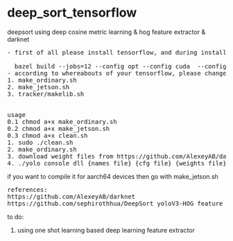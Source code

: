 # deep_sort_tensorflow

deepsort using deep cosine metric learning  &  hog feature extractor & darknet
<pre>
- first of all please install tensorflow, and during installation after ./configure command use this command to build shared library:

  bazel build --jobs=12 --config opt --config cuda  --config monolithic tensorflow:libtensorflow_cc.so
- according to whereabouts of your tensorflow, please change:
1. make_ordinary.sh
2. make_jetson.sh
3. tracker/makelib.sh


usage 
0.1 chmod a+x make_ordinary.sh
0.2 chmod a+x make_jetson.sh
0.3 chmod a+x clean.sh
1. sudo ./clean.sh
2. make_ordinary.sh
3. download weight files from https://github.com/AlexeyAB/darknet
4. ./yolo_console_dll {names file} {cfg file} {weights file} {video file or web_camera for web camera} {skip rate} {thresh} 
</pre>
if you want to compile it for aarch64 devices then go with make_jetson.sh
<pre>
references:
https://github.com/AlexeyAB/darknet
https://github.com/sephirothhua/DeepSort_yoloV3-HOG_feature
</pre>

to do:
1. using one shot learning based deep learning feature extractor
